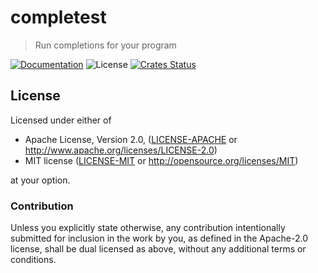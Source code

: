 # completest

> Run completions for your program

[![Documentation](https://img.shields.io/badge/docs-master-blue.svg)][Documentation]
![License](https://img.shields.io/crates/l/completest.svg)
[![Crates Status](https://img.shields.io/crates/v/completest.svg)][Crates.io]

## License

Licensed under either of

* Apache License, Version 2.0, ([LICENSE-APACHE](LICENSE-APACHE) or <http://www.apache.org/licenses/LICENSE-2.0>)
* MIT license ([LICENSE-MIT](LICENSE-MIT) or <http://opensource.org/licenses/MIT>)

at your option.

### Contribution

Unless you explicitly state otherwise, any contribution intentionally
submitted for inclusion in the work by you, as defined in the Apache-2.0
license, shall be dual licensed as above, without any additional terms or
conditions.

[Crates.io]: https://crates.io/crates/completest
[Documentation]: https://docs.rs/completest
